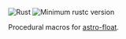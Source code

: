 ![Rust](https://github.com/stencillogic/astro-float/workflows/Rust/badge.svg)
![Minimum rustc version](https://img.shields.io/badge/rustc-1.62.1+-lightgray.svg)

Procedural macros for [astro-float](https://github.com/stencillogic/astro-float).
